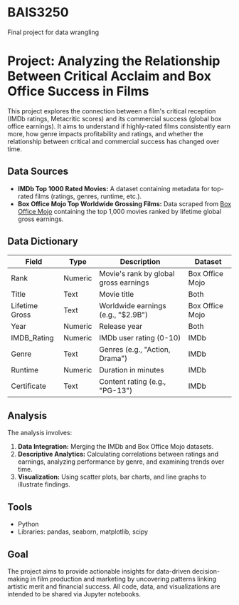 # BAIS3250
Final project for data wrangling 

# Project: Analyzing the Relationship Between Critical Acclaim and Box Office Success in Films

This project explores the connection between a film's critical reception (IMDb ratings, Metacritic scores) and its commercial success (global box office earnings). It aims to understand if highly-rated films consistently earn more, how genre impacts profitability and ratings, and whether the relationship between critical and commercial success has changed over time.

## Data Sources

* **IMDb Top 1000 Rated Movies:** A dataset containing metadata for top-rated films (ratings, genres, runtime, etc.).
* **Box Office Mojo Top Worldwide Grossing Films:** Data scraped from [Box Office Mojo](https://www.boxofficemojo.com/) containing the top 1,000 movies ranked by lifetime global gross earnings.

## Data Dictionary

| Field          | Type    | Description                             | Dataset         |
|----------------|---------|-----------------------------------------|-----------------|
| Rank           | Numeric | Movie's rank by global gross earnings | Box Office Mojo |
| Title          | Text    | Movie title                             | Both            |
| Lifetime Gross | Text    | Worldwide earnings (e.g., "$2.9B")    | Box Office Mojo |
| Year           | Numeric | Release year                            | Both            |
| IMDB_Rating    | Numeric | IMDb user rating (0-10)                 | IMDb            |
| Genre          | Text    | Genres (e.g., "Action, Drama")          | IMDb            |
| Runtime        | Numeric | Duration in minutes                     | IMDb            |
| Certificate    | Text    | Content rating (e.g., "PG-13")          | IMDb            |

## Analysis

The analysis involves:

1.  **Data Integration:** Merging the IMDb and Box Office Mojo datasets.
2.  **Descriptive Analytics:** Calculating correlations between ratings and earnings, analyzing performance by genre, and examining trends over time.
3.  **Visualization:** Using scatter plots, bar charts, and line graphs to illustrate findings.

## Tools

* Python
* Libraries: pandas, seaborn, matplotlib, scipy

## Goal

The project aims to provide actionable insights for data-driven decision-making in film production and marketing by uncovering patterns linking artistic merit and financial success. All code, data, and visualizations are intended to be shared via Jupyter notebooks.
